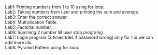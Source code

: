 Lab1: Printing numbers from 1 to 10 using for loop. <br />
Lab2: Taking numbers from user and printing the sum and average. <br />
Lab3: Enter the correct answer. <br />
Lab4: Mutliplication Table. <br/>
Lab5: Factorial number. <br />
Lab6: Summing 2 number till user stop programg. <br />
Lab7: Login program (3 times tries if password wrong) only for 1 id we can add more ids. <br />
Lab8: Pyramid Pattern using for loop.
